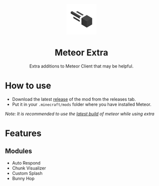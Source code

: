 <div align="center">
  <!-- Logo and Title -->
  <img src="/src/main/resources/assets/extra/icon.png" alt="logo" width="20%"/>
  <h1>Meteor Extra</h1>
  <p>Extra additions to Meteor Client that may be helpful.</p>
</div>

# How to use
- Download the latest [release](/../../releases) of the mod from the releases tab.
- Put it in your `.minecraft/mods` folder where you have installed Meteor.

*Note: It is recommended to use the [latest build](https://meteorclient.com/) of meteor while using extra*

# Features
## Modules
- Auto Respond 
- Chunk Visualizer
- Custom Splash
- Bunny Hop
